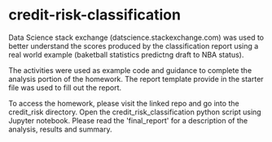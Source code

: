 # credit-risk-classification

Data Science stack exchange (datscience.stackexchange.com) was used to better understand the scores produced by the classification report using a real world example (baketball statistics predictng draft to NBA status). 

The activities were used as example code and guidance to complete the analysis portion of the homework. The report template provide in the starter file was used to fill out the report. 

To access the homework, please visit the linked repo and go into the credit_risk directory. Open the credit_risk_classification python script using Jupyter notebook. Please read the 'final_report' for a description of the analysis, results and summary.